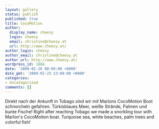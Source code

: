 ```yaml
---
layout: gallery
status: publish
published: true
title: CocoMotion
author:
  display_name: cheesy
  login: cheesy
  email: christine@cheesy.at
  url: http://www.cheesy.at/
author_login: cheesy
author_email: christine@cheesy.at
author_url: http://www.cheesy.at/
wordpress_id: 1884
date: '2009-02-26 00:00:00 +0000'
date_gmt: '2009-02-25 23:00:00 +0000'
categories:
- Uncategorized
comments: []
---
```

<!--:de-->Direkt nach der Ankunft in Tobago sind wir mit Marlons CocoMotion Boot schnorcheln gefahren. Türkisblaues Meer, weiße Strände, Palmen und bunte Fische!
<!--:--><!--:en-->Right after reaching Tobago we made a snorkling tour with Marlon's CocoMotion boat. Turquoise sea, white beaches, palm trees and colorful fish!
<!--:-->
